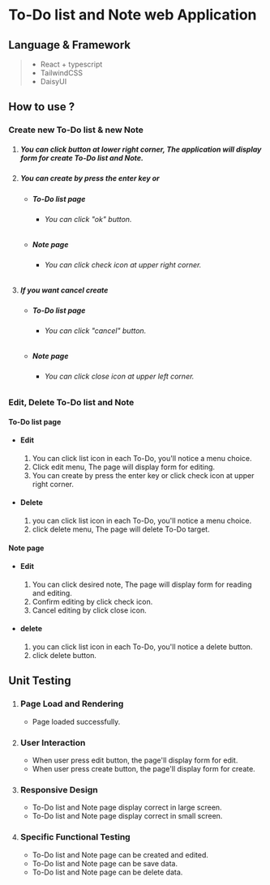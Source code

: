 # To-Do list and Note web Application
## Language & Framework
>- React + typescript
>- TailwindCSS
>- DaisyUI
## How to use ?
### Create new To-Do list & new Note
1. ##### You can click button at lower right corner, The application will display form for create To-Do list and Note.
2. ##### You can create by press the enter key or <br/>
   - #####  To-Do list page
     - ###### You can click "ok" button. 
   - ##### Note page
     - ###### You can click check icon at upper right corner.
3. ##### If you want cancel create
   - ##### To-Do list page
     - ###### You can click "cancel" button.
   - ##### Note page
     - ###### You can click close icon at upper left corner.
### Edit, Delete To-Do list and Note
#### To-Do list page
  - #### Edit
    1. You can click list icon in each To-Do, you'll notice a menu choice.
    2. Click edit menu, The page will display form for editing.
    3. You can create by press the enter key or click check icon at upper right corner.
  - #### Delete
    1. you can click list icon in each To-Do, you'll notice a menu choice.
    2. click delete menu, The page will delete To-Do target.
#### Note page
  - #### Edit
    1. You can click desired note, The page will display form for reading and editing.
    2. Confirm editing by click check icon.
    3. Cancel editing by click close icon.
  - #### delete
    1. you can click list icon in each To-Do, you'll notice a delete button.
    2. click delete button.
## Unit Testing
1. ### Page Load and Rendering
   - Page loaded successfully.
2. ### User Interaction
   - When user press edit button, the page'll display form for edit.
   - When user press create button, the page'll display form for create.
3. ### Responsive Design
   - To-Do list and Note page display correct in large screen.
   - To-Do list and Note page display correct in small screen.
4. ### Specific Functional Testing
   - To-Do list and Note page can be created and edited.
   - To-Do list and Note page can be save data.
   - To-Do list and Note page can be delete data.
